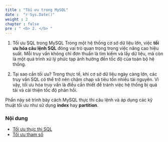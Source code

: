 ```yaml
---
title : "Tối ưu trong MySQL"
date :  "r Sys.Date()" 
weight : 2 
chapter : false
pre : " <b> 2. </b> "
---
```


1. Tối ưu SQL trong MySQL
Trong một hệ thống cơ sở dữ liệu lớn, việc **tối ưu hóa câu lệnh SQL** đóng vai trò quan trọng trong việc nâng cao hiệu suất. Mỗi truy vấn không chỉ đơn thuần là tìm kiếm và lấy dữ liệu, mà còn là một quá trình xử lý phức tạp ảnh hưởng đến tốc độ của toàn bộ hệ thống. 

2. Tại sao cần tối ưu?
Trong thực tế, khi cơ sở dữ liệu ngày càng lớn, các truy vấn SQL có thể trở nên chậm chạp và tiêu tốn nhiều tài nguyên. Vì vậy, tối ưu hóa truy vấn là điều cần thiết để tránh việc hệ thống bị quá tải và cải thiện tốc độ phản hồi.

Phần này sẽ trình bày cách MySQL thực thi câu lệnh và áp dụng các kỹ thuật tối ưu như sử dụng **index** hay **partition**.

### Nội dung
  - [Tối ưu thực thi SQL](2.1-sql-optimization/)
  - [Tối ưu tham số](2.2-params-optimization/)